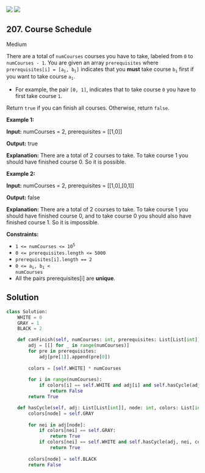 [![](https://img.shields.io/github/stars/javadev/LeetCode-in-All?label=Stars&style=flat-square)](https://github.com/javadev/LeetCode-in-All)
[![](https://img.shields.io/github/forks/javadev/LeetCode-in-All?label=Fork%20me%20on%20GitHub%20&style=flat-square)](https://github.com/javadev/LeetCode-in-All/fork)

## 207\. Course Schedule

Medium

There are a total of `numCourses` courses you have to take, labeled from `0` to `numCourses - 1`. You are given an array `prerequisites` where <code>prerequisites[i] = [a<sub>i</sub>, b<sub>i</sub>]</code> indicates that you **must** take course <code>b<sub>i</sub></code> first if you want to take course <code>a<sub>i</sub></code>.

*   For example, the pair `[0, 1]`, indicates that to take course `0` you have to first take course `1`.

Return `true` if you can finish all courses. Otherwise, return `false`.

**Example 1:**

**Input:** numCourses = 2, prerequisites = \[\[1,0]]

**Output:** true

**Explanation:** There are a total of 2 courses to take. To take course 1 you should have finished course 0. So it is possible. 

**Example 2:**

**Input:** numCourses = 2, prerequisites = \[\[1,0],[0,1]]

**Output:** false

**Explanation:** There are a total of 2 courses to take. To take course 1 you should have finished course 0, and to take course 0 you should also have finished course 1. So it is impossible. 

**Constraints:**

*   <code>1 <= numCourses <= 10<sup>5</sup></code>
*   `0 <= prerequisites.length <= 5000`
*   `prerequisites[i].length == 2`
*   <code>0 <= a<sub>i</sub>, b<sub>i</sub> < numCourses</code>
*   All the pairs prerequisites[i] are **unique**.

## Solution

```python
class Solution:
    WHITE = 0
    GRAY = 1
    BLACK = 2

    def canFinish(self, numCourses: int, prerequisites: List[List[int]]) -> bool:
        adj = [[] for _ in range(numCourses)]
        for pre in prerequisites:
            adj[pre[1]].append(pre[0])
        
        colors = [self.WHITE] * numCourses
        
        for i in range(numCourses):
            if colors[i] == self.WHITE and adj[i] and self.hasCycle(adj, i, colors):
                return False
        return True

    def hasCycle(self, adj: List[List[int]], node: int, colors: List[int]) -> bool:
        colors[node] = self.GRAY
        
        for nei in adj[node]:
            if colors[nei] == self.GRAY:
                return True
            if colors[nei] == self.WHITE and self.hasCycle(adj, nei, colors):
                return True
        
        colors[node] = self.BLACK
        return False
```
